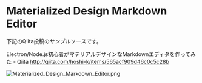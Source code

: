 # Materialized Design Markdown Editor

下記のQiita投稿のサンプルソースです。

Electron/Node.js初心者がマテリアルデザインなMarkdownエディタを作ってみた - Qiita
http://qiita.com/hoshi-k/items/565acf909d46c0c5c28b

![Materialized_Design_Markdown_Editor.png](https://qiita-image-store.s3.amazonaws.com/0/83154/82243b4a-0611-38f5-9ba2-c75b416141c8.png "Materialized_Design_Markdown_Editor.png")
